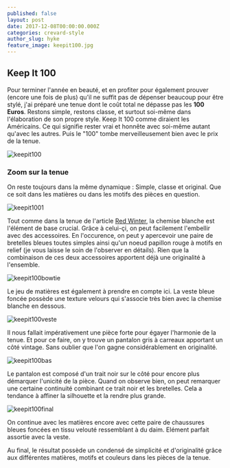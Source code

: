 ```yaml
---
published: false
layout: post
date: 2017-12-08T00:00:00.000Z
categories: crevard-style
author_slug: hyke
feature_image: keepit100.jpg
---
```

## Keep It 100

Pour terminer l'année en beauté, et en profiter pour également prouver (encore une fois de plus) qu'il ne suffit pas de dépenser beaucoup pour être stylé,  j'ai préparé une tenue dont le coût total ne dépasse pas les **100 Euros**. Restons simple, restons classe, et surtout soi-même dans l'élaboration de son propre style. Keep It 100 comme diraient les Américains. Ce qui signifie rester vrai et honnête avec soi-même autant qu'avec les autres. Puis le "100" tombe merveilleusement bien avec le prix de la tenue. 

![keepit100]({{site.url}}/{{site.baseurl}}img/keepit100.jpg)

### Zoom sur la tenue

On reste toujours dans la même dynamique : Simple, classe et original. Que ce soit dans les matières ou dans les motifs des pièces en question.  

![keepit1001]({{site.url}}/{{site.baseurl}}img/keepit1001.jpg)

Tout comme dans la tenue de l'article [Red Winter](http://www.crevardstyle.com/Red-Winter), la chemise blanche est l'élément de base crucial. Grâce à celui-çi, on peut facilement l'embellir avec des accessoires. En l'occurence, on peut y apercevoir une paire de bretelles bleues toutes simples ainsi qu'un noeud papillon rouge à motifs en relief (je vous laisse le soin de l'observer en détails). Rien que la combinaison de ces deux accessoires apportent déjà une originalité à l'ensemble.

![keepit100bowtie]({{site.url}}/{{site.baseurl}}img/keepit100bowtie.jpg)

Le jeu de matières est également à prendre en compte ici. La veste bleue foncée possède une texture velours qui s'associe très bien avec la chemise blanche en dessous.

![keepit100veste]({{site.url}}/{{site.baseurl}}img/keepit100veste.png)

Il nous fallait impérativement une pièce forte pour égayer l'harmonie de la tenue. Et pour ce faire, on y trouve un pantalon gris à carreaux apportant un côté vintage. Sans oublier que l'on gagne considérablement en originalité.

![keepit100bas]({{site.url}}/{{site.baseurl}}img/keepit100bas.png)

Le pantalon est composé d'un trait noir sur le côté pour encore plus démarquer l'unicité de la pièce. Quand on observe bien, on peut remarquer une certaine continuité combinant ce trait noir et les bretelles. Cela a tendance à affiner la silhouette et la rendre plus grande.

![keepit100final]({{site.url}}/{{site.baseurl}}img/keepit100final.jpg)

On continue avec les matières encore avec cette paire de chaussures bleues foncées en tissu velouté ressemblant à du daim. Elément parfait assortie avec la veste.

Au final, le résultat possède un condensé de simplicité et d'originalité grâce aux différentes matières, motifs et couleurs dans les pièces de la tenue.